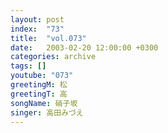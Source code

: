 ```yaml
---
layout: post
index:  "73"
title:  "vol.073"
date:   2003-02-20 12:00:00 +0300
categories: archive
tags: []
youtube: "073"
greetingM: 松
greetingT: 高
songName: 硝子坂
singer: 高田みづえ
---
```

